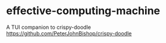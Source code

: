 # effective-computing-machine

A TUI companion to crispy-doodle https://github.com/PeterJohnBishop/crispy-doodle